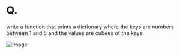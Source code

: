# Q. 
write a function that prints a dictionary where the keys are numbers 
between 1 and 5 and the values are cubees of the keys. 

![image](https://github.com/user-attachments/assets/b70048c6-4c76-4caa-a90d-195513161d07)
